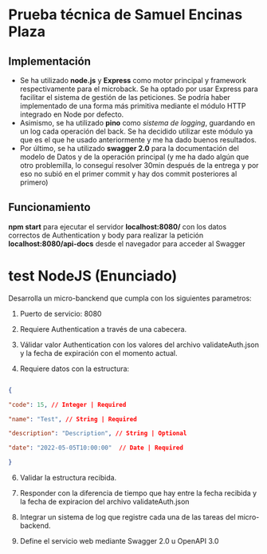 # Prueba técnica de Samuel Encinas Plaza

## Implementación
- Se ha utilizado **node.js** y **Express** como motor principal y framework respectivamente para el microback. Se ha optado por usar Express para facilitar el sistema de gestión de las peticiones. Se podría haber implementado de una forma más primitiva mediante el módulo HTTP integrado en Node por defecto.
- Asimismo, se ha utilizado **pino** como *sistema de logging*, guardando en un log cada operación del back. Se ha decidido utilizar este módulo ya que es el que he usado anteriormente y me ha dado buenos resultados.
- Por último, se ha utilizado **swagger 2.0** para la documentación del modelo de Datos y de la operación principal (y me ha dado algún que otro problemilla, lo conseguí resolver 30min después de la entrega y por eso no subió en el primer commit y hay dos commit posteriores al primero)
## Funcionamiento
**npm start** para ejecutar el servidor
**localhost:8080/** con los datos correctos de Authentication y body para realizar la petición
**localhost:8080/api-docs** desde el navegador para acceder al Swagger

# test NodeJS (Enunciado)

  

Desarrolla un micro-banckend que cumpla con los siguientes parametros:

  

1. Puerto de servicio: 8080

2. Requiere Authentication a través de una cabecera.

3. Válidar valor Authentication con los valores del archivo validateAuth.json y la fecha de expiración con el momento actual.

4. Requiere datos con la estructura:

```json

{

"code": 15, // Integer | Required

"name": "Test", // String | Required

"description": "Description", // String | Optional

"date": "2022-05-05T10:00:00"  // Date | Required

}

```

6. Validar la estructura recibida.

7. Responder con la diferencia de tiempo que hay entre la fecha recibida y la fecha de expiracion del archivo validateAuth.json

8. Integrar un sistema de log que registre cada una de las tareas del micro-backend.

9. Define el servicio web mediante Swagger 2.0 u OpenAPI 3.0